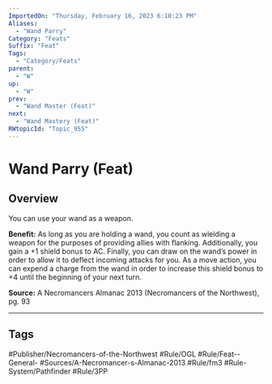```yaml
---
ImportedOn: "Thursday, February 16, 2023 6:10:23 PM"
Aliases:
  - "Wand Parry"
Category: "Feats"
Suffix: "Feat"
Tags:
  - "Category/Feats"
parent:
  - "W"
up:
  - "W"
prev:
  - "Wand Master (Feat)"
next:
  - "Wand Mastery (Feat)"
RWtopicId: "Topic_955"
---
```

# Wand Parry (Feat)
## Overview
You can use your wand as a weapon.

**Benefit:** As long as you are holding a wand, you count as wielding a weapon for the purposes of providing allies with flanking. Additionally, you gain a +1 shield bonus to AC. Finally, you can draw on the wand’s power in order to allow it to deflect incoming attacks for you. As a move action, you can expend a charge from the wand in order to increase this shield bonus to +4 until the beginning of your next turn.

**Source:** A Necromancers Almanac 2013 (Necromancers of the Northwest), pg. 93


---
## Tags
#Publisher/Necromancers-of-the-Northwest #Rule/OGL #Rule/Feat--General- #Sources/A-Necromancer-s-Almanac-2013 #Rule/fm3 #Rule-System/Pathfinder #Rule/3PP

